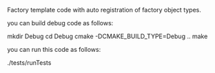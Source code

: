 Factory template code with auto registration of factory object types.

you can build debug code as follows:

mkdir Debug
cd Debug
cmake -DCMAKE_BUILD_TYPE=Debug ..
make

you can run this code as follows:

./tests/runTests



